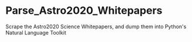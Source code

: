 # Parse_Astro2020_Whitepapers
Scrape the Astro2020 Science Whitepapers, and dump them into Python's Natural Language Toolkit
